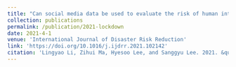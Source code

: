 ```yaml
---
title: "Can social media data be used to evaluate the risk of human interactions during the COVID-19 pandemic?"
collection: publications
permalink: /publication/2021-lockdown
date: 2021-4-1
venue: 'International Journal of Disaster Risk Reduction'
link: 'https://doi.org/10.1016/j.ijdrr.2021.102142'
citation: 'Lingyao Li, Zihui Ma, Hyesoo Lee, and Sanggyu Lee. 2021. &quot;Can social media data be used to evaluate the risk of human interactions during the COVID-19 pandemic?.&quot; <i>International Journal of Disaster Risk Reduction</i> 56, 102142. https://doi.org/10.1016/j.ijdrr.2021.102142'
---
```

